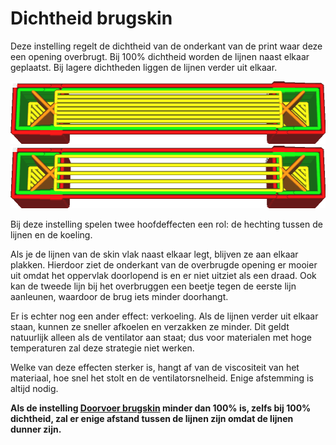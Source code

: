 Dichtheid brugskin
====
Deze instelling regelt de dichtheid van de onderkant van de print waar deze een opening overbrugt. Bij 100% dichtheid worden de lijnen naast elkaar geplaatst. Bij lagere dichtheden liggen de lijnen verder uit elkaar.

<!--screenshot {
"image_path": "bridge_skin_density_100.png",
"modellen": [{"script": "bridge.scad"}],
"laag": 80,
"instellingen": {
    "bridge_settings_enabled": waar,
    "bridge_skin_density": 100,
    "bridge_skin_material_flow": 100,
    "bridge_wall_material_flow": 100
},
"camerapositie": [0, 18, 79],
"kleuren": 64
}-->
<!--screenshot {
"image_path": "bridge_skin_density_50.png",
"modellen": [{"script": "bridge.scad"}],
"laag": 80,
"instellingen": {
    "bridge_settings_enabled": waar,
    "bridge_skin_density": 50,
    "bridge_skin_material_flow": 100,
    "bridge_wall_material_flow": 100
},
"camerapositie": [0, 18, 79],
"kleuren": 64
}-->
![Bij een dichtheid van 100% liggen de lijnen direct naast elkaar.](../../../articles/images/bridge_skin_density_100.png)
![Bij 50% dichtheid is er enige afstand tussen de lijnen.](../../../articles/images/bridge_skin_density_50.png)

Bij deze instelling spelen twee hoofdeffecten een rol: de hechting tussen de lijnen en de koeling.

Als je de lijnen van de skin vlak naast elkaar legt, blijven ze aan elkaar plakken. Hierdoor ziet de onderkant van de overbrugde opening er mooier uit omdat het oppervlak doorlopend is en er niet uitziet als een draad. Ook kan de tweede lijn bij het overbruggen een beetje tegen de eerste lijn aanleunen, waardoor de brug iets minder doorhangt.

Er is echter nog een ander effect: verkoeling. Als de lijnen verder uit elkaar staan, kunnen ze sneller afkoelen en verzakken ze minder. Dit geldt natuurlijk alleen als de ventilator aan staat; dus voor materialen met hoge temperaturen zal deze strategie niet werken.

Welke van deze effecten sterker is, hangt af van de viscositeit van het materiaal, hoe snel het stolt en de ventilatorsnelheid. Enige afstemming is altijd nodig.

**Als de instelling [Doorvoer brugskin](bridge_skin_material_flow.md) minder dan 100% is, zelfs bij 100% dichtheid, zal er enige afstand tussen de lijnen zijn omdat de lijnen dunner zijn.**